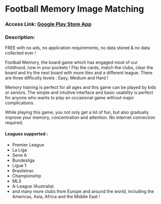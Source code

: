 # Football Memory Image Matching


### Access Link: [Google Play Store App](https://play.google.com/store/apps/details?id=com.spopov.footballmemory)

### Description:

FREE with no ads, no application requirements, no data stored & no data collected ever !

Football Memory, the board game which has engaged most of our childhood, now in your pockets ! Flip the cards, match the clubs, clear the board and try the next board with more tiles and a different league. There are three difficulty levels : Easy, Medium and Hard !

Memory training is perfect for all ages and this game can be played by kids or seniors. The simple and intuitive interface and basic usability is perfect for anyone who wants to play an occasional game without major complications.

While playing this game, you not only get a lot of fun, but also gradually improve your memory, concentration and attention.
No internet connection required.


#### Leagues supported :

- Premier League
- La Liga
- Serie A
- Bundesliga
- Ligue 1
- Brasileirao
- Championship
- MLS
- A-League (Australia)
- and many more clubs from Europe and around the world, including the Americas, Asia, Africa and the Middle East !
